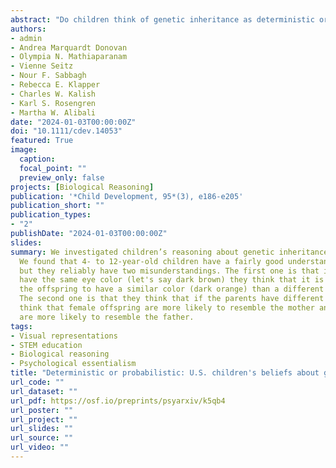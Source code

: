 ```yaml
---
abstract: "Do children think of genetic inheritance as deterministic or probabilistic? In two novel tasks, children viewed the eye colors of animal parents and judged and selected possible phenotypes of offspring. Across three studies (N=353, 162 girls, 172 boys, 2 non-binary; 17 did not report gender) with predominantly White U.S. participants collected in 2019–2021, 4- to 12-year-old children showed a probabilistic understanding of genetic inheritance, and they accepted and expected variability in the genetic inheritance of eye color. Children did not show a mother bias but they did show two novel biases: perceptual similarity and sex-matching. These results held for unfamiliar animals and several physical traits (e.g., eye color, ear size, and fin type), and persisted after a lesson."
authors:
- admin
- Andrea Marquardt Donovan
- Olympia N. Mathiaparanam
- Vienne Seitz
- Nour F. Sabbagh
- Rebecca E. Klapper
- Charles W. Kalish
- Karl S. Rosengren
- Martha W. Alibali
date: "2024-01-03T00:00:00Z"
doi: "10.1111/cdev.14053"
featured: True
image:
  caption: 
  focal_point: ""
  preview_only: false
projects: [Biological Reasoning]
publication: '*Child Development, 95*(3), e186-e205'
publication_short: ""
publication_types:
- "2"
publishDate: "2024-01-03T00:00:00Z"
slides: 
summary: We investigated children’s reasoning about genetic inheritance. 
  We found that 4- to 12-year-old children have a fairly good understanding of how genetic inheritance works, 
  but they reliably have two misunderstandings. The first one is that if the two parents 
  have the same eye color (let's say dark brown) they think that it is more likely for 
  the offspring to have a similar color (dark orange) than a different color (green). 
  The second one is that they think that if the parents have different eye colors, they
  think that female offspring are more likely to resemble the mother and male offspring 
  are more likely to resemble the father.
tags:
- Visual representations
- STEM education
- Biological reasoning
- Psychological essentialism
title: "Deterministic or probabilistic: U.S. children's beliefs about genetic inheritance"
url_code: ""
url_dataset: ""
url_pdf: https://osf.io/preprints/psyarxiv/k5qb4
url_poster: ""
url_project: ""
url_slides: ""
url_source: ""
url_video: ""
---
```

